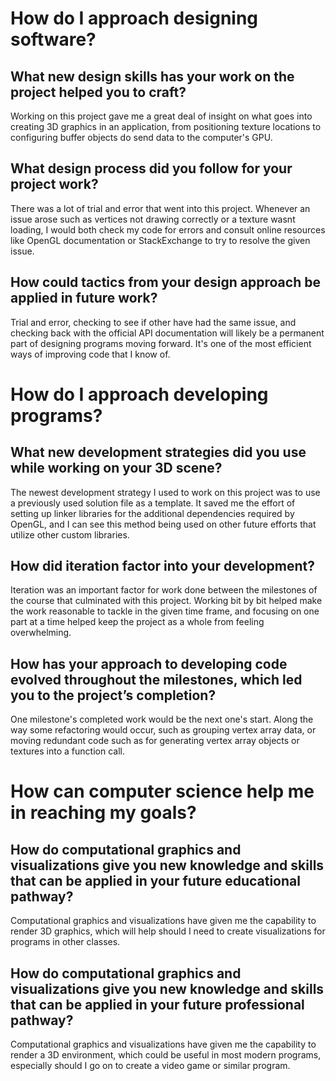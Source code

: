 # How do I approach designing software?
## What new design skills has your work on the project helped you to craft?
Working on this project gave me a great deal of insight on what goes into creating 3D graphics in an application, from positioning texture locations to configuring buffer objects do send data to the computer's GPU.
## What design process did you follow for your project work?
There was a lot of trial and error that went into this project.  Whenever an issue arose such as vertices not drawing correctly or a texture wasnt loading, I would both check my code for errors and consult online resources like OpenGL documentation or StackExchange to try to resolve the given issue.
## How could tactics from your design approach be applied in future work?
Trial and error, checking to see if other have had the same issue, and checking back with the official API documentation will likely be a permanent part of designing programs moving forward. It's one of the most efficient ways of improving code that I know of.

# How do I approach developing programs?
## What new development strategies did you use while working on your 3D scene?
The newest development strategy I used to work on this project was to use a previously used solution file as a template.  It saved me the effort of setting up linker libraries for the additional dependencies required by OpenGL, and I can see this method being used on other future efforts that utilize other custom libraries.
## How did iteration factor into your development?
Iteration was an important factor for work done between the milestones of the course that culminated with this project.  Working bit by bit helped make the work reasonable to tackle in the given time frame, and focusing on one part at a time helped keep the project as a whole from feeling overwhelming.
## How has your approach to developing code evolved throughout the milestones, which led you to the project’s completion?
One milestone's completed work would be the next one's start.  Along the way some refactoring would occur, such as grouping vertex array data, or moving redundant code such as for generating vertex array objects or textures into a function call.

# How can computer science help me in reaching my goals?
## How do computational graphics and visualizations give you new knowledge and skills that can be applied in your future educational pathway?
Computational graphics and visualizations have given me the capability to render 3D graphics, which will help should I need to create visualizations for programs in other classes.

## How do computational graphics and visualizations give you new knowledge and skills that can be applied in your future professional pathway?
Computational graphics and visualizations have given me the capability to render a 3D environment, which could be useful in most modern programs, especially should I go on to create a video game or similar program.
